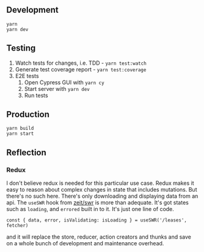 ## Development

```
yarn
yarn dev
```

## Testing

1. Watch tests for changes, i.e. TDD - `yarn test:watch`
2. Generate test coverage report - `yarn test:coverage`
3. E2E tests
   1. Open Cypress GUI with `yarn cy`
   2. Start server with `yarn dev`
   3. Run tests

## Production

```
yarn build
yarn start
```

## Reflection

### Redux

I don't believe redux is needed for this particular use case. Redux makes it easy to reason about complex changes in state that includes mutations. But there's no such here. There's only downloading and displaying data from an api. The `useSWR` hook from [zeit/swr](https://github.com/zeit/swr) is more than adequate. It's got states such as `loading`, and `errored` built in to it. It's just one line of code.

```
const { data, error, isValidating: isLoading } = useSWR('/leases', fetcher)
```

and it will replace the store, reducer, action creators and thunks and save on a whole bunch of development and maintenance overhead.
